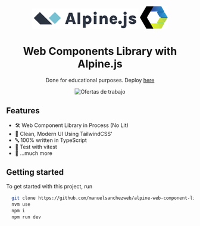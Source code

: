 <div align="center">

<img src="./public/alpine.svg" width="285" />
<img src="./public/web-components.svg" width="75" />

# Web Components Library with Alpine.js

Done for educational purposes. Deploy [here](https://alpine-web-component-library.vercel.app/)

<!--coverage-->

<img src="https://img.shields.io/badge/47.88%25-test_coverage%20-green" alt="Ofertas de trabajo">

<!--/coverage-->

</div>

## Features

- 🛠️ Web Component Library in Process (No Lit)
- 🎨 Clean, Modern UI Using TailwindCSS'
- 🔤 100% written in TypeScript
- 🧪 Test with vitest
- 🎁 ...much more

## Getting started

To get started with this project, run

```bash
  git clone https://github.com/manuelsanchezweb/alpine-web-component-library.git
  nvm use
  npm i
  npm run dev
```
